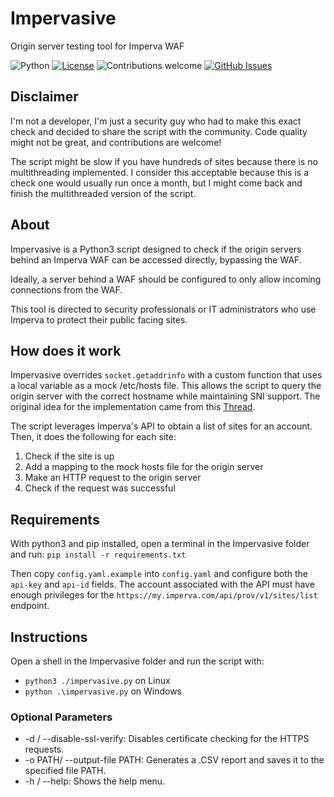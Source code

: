 # Impervasive
Origin server testing tool for Imperva WAF

![Python](https://img.shields.io/badge/python-v3.6+-blue.svg) [![License](https://img.shields.io/badge/license-MIT-blue.svg)](https://opensource.org/licenses/MIT) ![Contributions welcome](https://img.shields.io/badge/contributions-welcome-orange.svg) [![GitHub Issues](https://img.shields.io/github/issues/MorlaxAR/Impervasive.svg)](https://github.com/anfederico/clairvoyant/issues)
## Disclaimer
I'm not a developer, I'm just a security guy who had to make this exact check and decided to share the script with the community. Code quality might not be great, and contributions are welcome!

The script might be slow if you have hundreds of sites  because there is no multithreading implemented. I consider this acceptable because this is a check one would usually run once a month, but I might come back and finish the multithreaded version of the script.
## About
Impervasive is a Python3 script designed to check if the origin servers behind an Imperva WAF can be accessed directly, bypassing the WAF. 

Ideally, a server behind a WAF should be configured to only allow incoming connections from the WAF.

This tool is directed to security professionals or IT administrators who use Imperva to protect their public facing sites.

## How does it work
Impervasive overrides `socket.getaddrinfo` with a custom function that uses a local variable as a mock /etc/hosts file. This allows the script to query the origin server with the correct hostname while maintaining SNI support. The original idea for the implementation came from this [Thread](https://stackoverflow.com/questions/29995133/python-requests-use-navigate-site-by-servers-ip).


The script leverages Imperva's API to obtain a list of sites for an account.  Then, it does the following for each site:

 1. Check if the site is up
 2. Add a mapping to the mock hosts file for the origin server
 3. Make an HTTP request to the origin server
 4. Check if the request was successful

## Requirements
With python3 and pip installed, open a terminal in the Impervasive folder and run:
`pip install -r requirements.txt`

Then copy `config.yaml.example` into `config.yaml` and configure both the `api-key` and `api-id` fields. The account associated with the API must have enough privileges for the `https://my.imperva.com/api/prov/v1/sites/list` endpoint.

## Instructions
Open a shell in the Impervasive folder and run the script with:

 - `python3 ./impervasive.py` on Linux
 - `python .\impervasive.py` on Windows

### Optional Parameters

 - -d / --disable-ssl-verify: Disables certificate checking for the HTTPS requests.
 - -o PATH/ --output-file PATH: Generates a .CSV report and saves it to the specified file PATH.
 - -h / --help: Shows the help menu.
